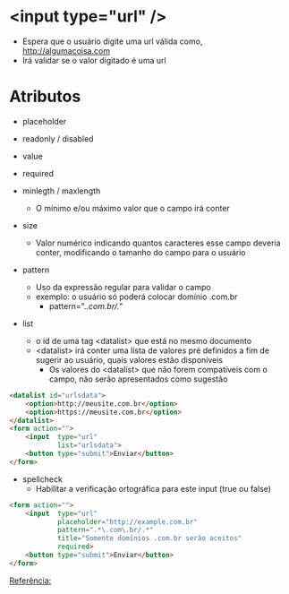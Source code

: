 # \<input type="url" />

- Espera que o usuário digite uma url válida como, http://algumacoisa.com
- Irá validar se o valor digitado é uma url

# Atributos

- placeholder
- readonly / disabled
- value

- required

- minlegth / maxlength
    * O mínimo e/ou máximo valor que o campo irá conter

- size
    * Valor numérico indicando quantos caracteres esse campo deveria conter, modificando o tamanho do campo para o usuário

- pattern
    * Uso da expressão regular para validar o campo
    * exemplo: o usuário só poderá colocar domínio .com.br
        * pattern=".*\.com\.br/.*"

- list
    * o id de uma tag \<datalist> que está no mesmo documento
    * \<datalist> irá conter uma lista de valores pré definidos a fim de sugerir ao usuário, quais valores estão disponíveis
        * Os valores do \<datalist> que não forem compatíveis com o campo, não serão apresentados como sugestão
```html
<datalist id="urlsdata">
    <option>http://meusite.com.br</option>
    <option>https://meusite.com.br</option>
</datalist>
<form action="">
    <input  type="url"
            list="urlsdata">
    <button type="submit">Enviar</button>
</form>
```

- spellcheck
    * Habilitar a verificação ortográfica para este input (true ou false)

```html
<form action="">
    <input  type="url"
            placeholder="http://example.com.br"
            pattern=".*\.com\.br/.*"
            title="Somente domínios .com.br serão aceitos"
            required>
    <button type="submit">Enviar</button>
</form>
```

[Referência:](https://developer.mozilla.org/en-US/docs/Web/HTML/Element/input/file)